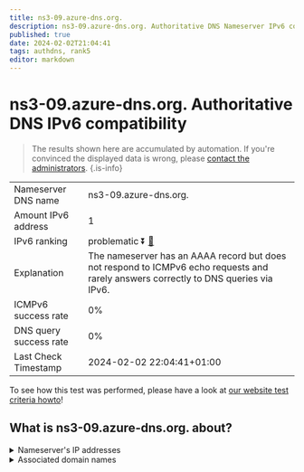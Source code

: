 ```yaml
---
title: ns3-09.azure-dns.org.
description: ns3-09.azure-dns.org. Authoritative DNS Nameserver IPv6 compatibility
published: true
date: 2024-02-02T21:04:41
tags: authdns, rank5
editor: markdown
---
```


# ns3-09.azure-dns.org. Authoritative DNS IPv6 compatibility

> The results shown here are accumulated by automation. If you're convinced the displayed data is wrong, please [contact the administrators](/howto/chat). 
{.is-info}




|   |   |
| - | - |
| Nameserver DNS name | ns3-09.azure-dns.org.
| Amount IPv6 address | 1
| IPv6 ranking | problematic :arrow_double_down: [🔗](/howto/ranking) |
| Explanation | The nameserver has an AAAA record but does not respond to ICMPv6 echo requests and rarely answers correctly to DNS queries via IPv6. |
| ICMPv6 success rate | 0%|
| DNS query success rate | 0% |
| Last Check Timestamp | 2024-02-02 22:04:41+01:00 |

To see how this test was performed, please have a look at [our website test criteria howto](/howto/testcriteria/authdns)!


## What is ns3-09.azure-dns.org. about?




<details>
<summary>Nameserver's IP addresses</summary>

2a01:111:4000:700::9

</details>



<details>
<summary>Associated domain names</summary>

www.marca.com

</details>
